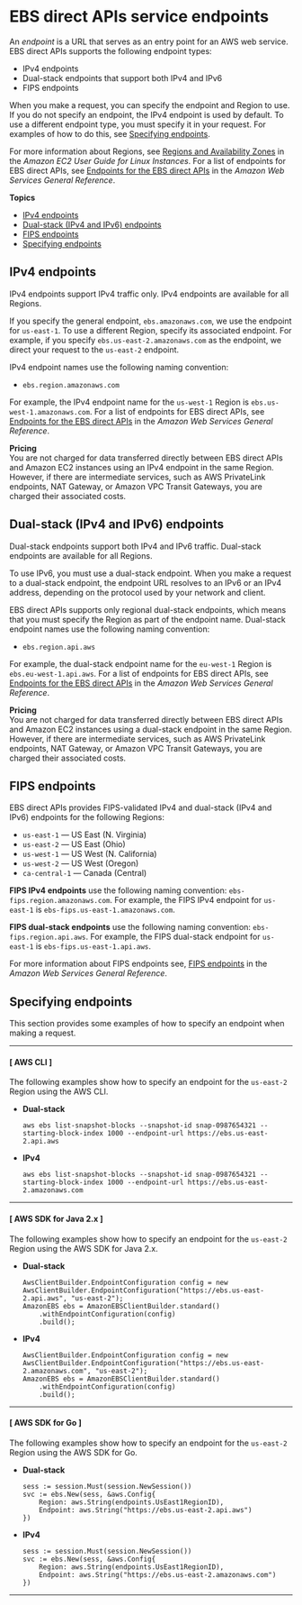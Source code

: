 # EBS direct APIs service endpoints<a name="using-endpoints"></a>

An *endpoint* is a URL that serves as an entry point for an AWS web service\. EBS direct APIs supports the following endpoint types:
+ IPv4 endpoints
+ Dual\-stack endpoints that support both IPv4 and IPv6
+ FIPS endpoints

When you make a request, you can specify the endpoint and Region to use\. If you do not specify an endpoint, the IPv4 endpoint is used by default\. To use a different endpoint type, you must specify it in your request\. For examples of how to do this, see [Specifying endpoints](#examples)\.

For more information about Regions, see [ Regions and Availability Zones](https://docs.aws.amazon.com/AWSEC2/latest/UserGuide/using-regions-availability-zones.html) in the *Amazon EC2 User Guide for Linux Instances*\. For a list of endpoints for EBS direct APIs, see [ Endpoints for the EBS direct APIs](https://docs.aws.amazon.com/general/latest/gr/ebs-service.html#ebs_direct_apis) in the *Amazon Web Services General Reference*\.

**Topics**
+ [IPv4 endpoints](#ipv4)
+ [Dual\-stack \(IPv4 and IPv6\) endpoints](#ipv6)
+ [FIPS endpoints](#fips)
+ [Specifying endpoints](#examples)

## IPv4 endpoints<a name="ipv4"></a>

IPv4 endpoints support IPv4 traffic only\. IPv4 endpoints are available for all Regions\.

If you specify the general endpoint, `ebs.amazonaws.com`, we use the endpoint for `us-east-1`\. To use a different Region, specify its associated endpoint\. For example, if you specify `ebs.us-east-2.amazonaws.com` as the endpoint, we direct your request to the `us-east-2` endpoint\.

IPv4 endpoint names use the following naming convention: 
+ `ebs.region.amazonaws.com`

For example, the IPv4 endpoint name for the `us-west-1` Region is `ebs.us-west-1.amazonaws.com`\. For a list of endpoints for EBS direct APIs, see [Endpoints for the EBS direct APIs](https://docs.aws.amazon.com/general/latest/gr/ebs-service.html#ebs_direct_apis) in the *Amazon Web Services General Reference*\.

**Pricing**  
You are not charged for data transferred directly between EBS direct APIs and Amazon EC2 instances using an IPv4 endpoint in the same Region\. However, if there are intermediate services, such as AWS PrivateLink endpoints, NAT Gateway, or Amazon VPC Transit Gateways, you are charged their associated costs\.

## Dual\-stack \(IPv4 and IPv6\) endpoints<a name="ipv6"></a>

Dual\-stack endpoints support both IPv4 and IPv6 traffic\. Dual\-stack endpoints are available for all Regions\.

To use IPv6, you must use a dual\-stack endpoint\. When you make a request to a dual\-stack endpoint, the endpoint URL resolves to an IPv6 or an IPv4 address, depending on the protocol used by your network and client\.

EBS direct APIs supports only regional dual\-stack endpoints, which means that you must specify the Region as part of the endpoint name\. Dual\-stack endpoint names use the following naming convention:
+ `ebs.region.api.aws`

For example, the dual\-stack endpoint name for the `eu-west-1` Region is `ebs.eu-west-1.api.aws`\. For a list of endpoints for EBS direct APIs, see [Endpoints for the EBS direct APIs](https://docs.aws.amazon.com/general/latest/gr/ebs-service.html#ebs_direct_apis) in the *Amazon Web Services General Reference*\.

**Pricing**  
You are not charged for data transferred directly between EBS direct APIs and Amazon EC2 instances using a dual\-stack endpoint in the same Region\. However, if there are intermediate services, such as AWS PrivateLink endpoints, NAT Gateway, or Amazon VPC Transit Gateways, you are charged their associated costs\.

## FIPS endpoints<a name="fips"></a>

EBS direct APIs provides FIPS\-validated IPv4 and dual\-stack \(IPv4 and IPv6\) endpoints for the following Regions:
+ `us-east-1` — US East \(N\. Virginia\)
+ `us-east-2` — US East \(Ohio\) 
+ `us-west-1` — US West \(N\. California\)
+ `us-west-2` — US West \(Oregon\)
+ `ca-central-1` — Canada \(Central\)

**FIPS IPv4 endpoints** use the following naming convention: `ebs-fips.region.amazonaws.com`\. For example, the FIPS IPv4 endpoint for `us-east-1` is `ebs-fips.us-east-1.amazonaws.com`\.

**FIPS dual\-stack endpoints** use the following naming convention: `ebs-fips.region.api.aws`\. For example, the FIPS dual\-stack endpoint for `us-east-1` is `ebs-fips.us-east-1.api.aws`\.

For more information about FIPS endpoints see, [ FIPS endpoints](https://docs.aws.amazon.com/general/latest/gr/rande.html#FIPS-endpoints) in the *Amazon Web Services General Reference*\. 

## Specifying endpoints<a name="examples"></a>

This section provides some examples of how to specify an endpoint when making a request\.

------
#### [ AWS CLI ]

The following examples show how to specify an endpoint for the `us-east-2` Region using the AWS CLI\.
+ **Dual\-stack**

  ```
  aws ebs list-snapshot-blocks --snapshot-id snap-0987654321 --starting-block-index 1000 --endpoint-url https://ebs.us-east-2.api.aws
  ```
+ **IPv4**

  ```
  aws ebs list-snapshot-blocks --snapshot-id snap-0987654321 --starting-block-index 1000 --endpoint-url https://ebs.us-east-2.amazonaws.com
  ```

------
#### [ AWS SDK for Java 2\.x ]

The following examples show how to specify an endpoint for the `us-east-2` Region using the AWS SDK for Java 2\.x\.
+ **Dual\-stack**

  ```
  AwsClientBuilder.EndpointConfiguration config = new AwsClientBuilder.EndpointConfiguration("https://ebs.us-east-2.api.aws", "us-east-2");
  AmazonEBS ebs = AmazonEBSClientBuilder.standard()
      .withEndpointConfiguration(config)
      .build();
  ```
+ **IPv4**

  ```
  AwsClientBuilder.EndpointConfiguration config = new AwsClientBuilder.EndpointConfiguration("https://ebs.us-east-2.amazonaws.com", "us-east-2");
  AmazonEBS ebs = AmazonEBSClientBuilder.standard()
      .withEndpointConfiguration(config)
      .build();
  ```

------
#### [ AWS SDK for Go ]

The following examples show how to specify an endpoint for the `us-east-2` Region using the AWS SDK for Go\.
+ **Dual\-stack**

  ```
  sess := session.Must(session.NewSession())
  svc := ebs.New(sess, &aws.Config{
      Region: aws.String(endpoints.UsEast1RegionID),
      Endpoint: aws.String("https://ebs.us-east-2.api.aws")
  })
  ```
+ **IPv4**

  ```
  sess := session.Must(session.NewSession())
  svc := ebs.New(sess, &aws.Config{
      Region: aws.String(endpoints.UsEast1RegionID),
      Endpoint: aws.String("https://ebs.us-east-2.amazonaws.com")
  })
  ```

------